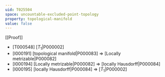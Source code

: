 ```yaml
---
uid: T025504
space: uncountable-excluded-point-topology
property: topological-manifold
value: false
---
```

[[Proof]]

* [T000548] [$T_1$|P000002]
* [I000191] [topological manifold|P000083] => [Locally metrizable|P000082]
* [I000194] [Locally metrizable|P000082] => [locally Hausdorff|P000084]
* [I000195] [locally Hausdorff|P000084] => [$T_1$|P000002]

